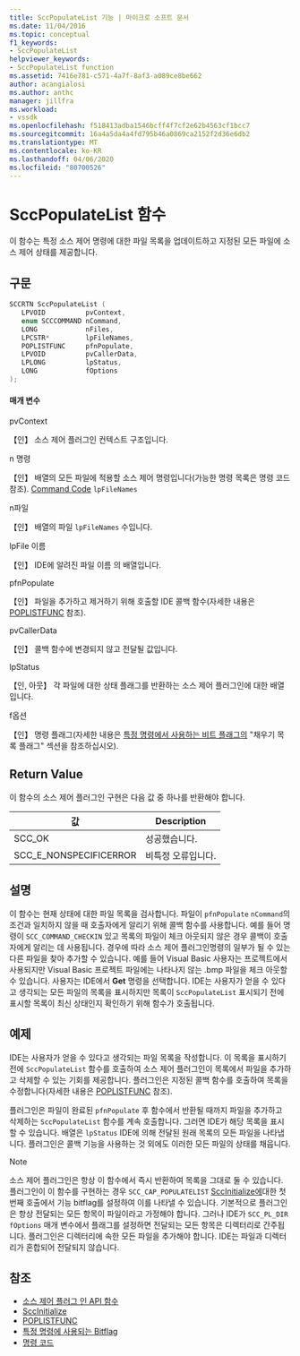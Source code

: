 ```yaml
---
title: SccPopulateList 기능 | 마이크로 소프트 문서
ms.date: 11/04/2016
ms.topic: conceptual
f1_keywords:
- SccPopulateList
helpviewer_keywords:
- SccPopulateList function
ms.assetid: 7416e781-c571-4a7f-8af3-a089ce8be662
author: acangialosi
ms.author: anthc
manager: jillfra
ms.workload:
- vssdk
ms.openlocfilehash: f518413adba1546bcff4f7cf2e62b4563cf1bcc7
ms.sourcegitcommit: 16a4a5da4a4fd795b46a0869ca2152f2d36e6db2
ms.translationtype: MT
ms.contentlocale: ko-KR
ms.lasthandoff: 04/06/2020
ms.locfileid: "80700526"
---
```

# <a name="sccpopulatelist-function"></a>SccPopulateList 함수
이 함수는 특정 소스 제어 명령에 대한 파일 목록을 업데이트하고 지정된 모든 파일에 소스 제어 상태를 제공합니다.

## <a name="syntax"></a>구문

```cpp
SCCRTN SccPopulateList (
   LPVOID          pvContext,
   enum SCCCOMMAND nCommand,
   LONG            nFiles,
   LPCSTR*         lpFileNames,
   POPLISTFUNC     pfnPopulate,
   LPVOID          pvCallerData,
   LPLONG          lpStatus,
   LONG            fOptions
);
```

#### <a name="parameters"></a>매개 변수
 pvContext

【인】 소스 제어 플러그인 컨텍스트 구조입니다.

 n 명령

【인】 배열의 모든 파일에 적용할 소스 제어 명령입니다(가능한 명령 목록은 명령 코드 참조). [Command Code](../extensibility/command-code-enumerator.md) `lpFileNames`

 n파일

【인】 배열의 파일 `lpFileNames` 수입니다.

 lpFile 이름

【인】 IDE에 알려진 파일 이름 의 배열입니다.

 pfnPopulate

【인】 파일을 추가하고 제거하기 위해 호출할 IDE 콜백 함수(자세한 내용은 [POPLISTFUNC](../extensibility/poplistfunc.md) 참조).

 pvCallerData

【인】 콜백 함수에 변경되지 않고 전달될 값입니다.

 lpStatus

【인, 아웃】 각 파일에 대한 상태 플래그를 반환하는 소스 제어 플러그인에 대한 배열입니다.

 f옵션

【인】 명령 플래그(자세한 내용은 [특정 명령에서 사용하는 비트 플래그의](../extensibility/bitflags-used-by-specific-commands.md) "채우기 목록 플래그" 섹션을 참조하십시오).

## <a name="return-value"></a>Return Value
 이 함수의 소스 제어 플러그인 구현은 다음 값 중 하나를 반환해야 합니다.

|값|Description|
|-----------|-----------------|
|SCC_OK|성공했습니다.|
|SCC_E_NONSPECIFICERROR|비특정 오류입니다.|

## <a name="remarks"></a>설명
 이 함수는 현재 상태에 대한 파일 목록을 검사합니다. 파일이 `pfnPopulate` `nCommand`의 조건과 일치하지 않을 때 호출자에게 알리기 위해 콜백 함수를 사용합니다. 예를 들어 명령이 `SCC_COMMAND_CHECKIN` 있고 목록의 파일이 체크 아웃되지 않은 경우 콜백이 호출자에게 알리는 데 사용됩니다. 경우에 따라 소스 제어 플러그인명령의 일부가 될 수 있는 다른 파일을 찾아 추가할 수 있습니다. 예를 들어 Visual Basic 사용자는 프로젝트에서 사용되지만 Visual Basic 프로젝트 파일에는 나타나지 않는 .bmp 파일을 체크 아웃할 수 있습니다. 사용자는 IDE에서 **Get** 명령을 선택합니다. IDE는 사용자가 얻을 수 있다고 생각되는 모든 파일의 목록을 표시하지만 목록이 `SccPopulateList` 표시되기 전에 표시할 목록이 최신 상태인지 확인하기 위해 함수가 호출됩니다.

## <a name="example"></a>예제
 IDE는 사용자가 얻을 수 있다고 생각되는 파일 목록을 작성합니다. 이 목록을 표시하기 전에 `SccPopulateList` 함수를 호출하여 소스 제어 플러그인이 목록에서 파일을 추가하고 삭제할 수 있는 기회를 제공합니다. 플러그인은 지정된 콜백 함수를 호출하여 목록을 수정합니다(자세한 내용은 [POPLISTFUNC](../extensibility/poplistfunc.md) 참조).

 플러그인은 파일이 완료된 `pfnPopulate` 후 함수에서 반환될 때까지 파일을 추가하고 삭제하는 `SccPopulateList` 함수를 계속 호출합니다. 그러면 IDE가 해당 목록을 표시할 수 있습니다. 배열은 `lpStatus` IDE에 의해 전달된 원래 목록의 모든 파일을 나타냅니다. 플러그인은 콜백 기능을 사용하는 것 외에도 이러한 모든 파일의 상태를 채웁니다.

> [!NOTE]
> 소스 제어 플러그인은 항상 이 함수에서 즉시 반환하여 목록을 그대로 둘 수 있습니다. 플러그인이 이 함수를 구현하는 경우 `SCC_CAP_POPULATELIST` [SccInitialize에](../extensibility/sccinitialize-function.md)대한 첫 번째 호출에서 기능 bitflag를 설정하여 이를 나타낼 수 있습니다. 기본적으로 플러그인은 항상 전달되는 모든 항목이 파일이라고 가정해야 합니다. 그러나 IDE가 `SCC_PL_DIR` `fOptions` 매개 변수에서 플래그를 설정하면 전달되는 모든 항목은 디렉터리로 간주됩니다. 플러그인은 디렉터리에 속한 모든 파일을 추가해야 합니다. IDE는 파일과 디렉터리가 혼합되어 전달되지 않습니다.

## <a name="see-also"></a>참조
- [소스 제어 플러그 인 API 함수](../extensibility/source-control-plug-in-api-functions.md)
- [SccInitialize](../extensibility/sccinitialize-function.md)
- [POPLISTFUNC](../extensibility/poplistfunc.md)
- [특정 명령에 사용되는 Bitflag](../extensibility/bitflags-used-by-specific-commands.md)
- [명령 코드](../extensibility/command-code-enumerator.md)
